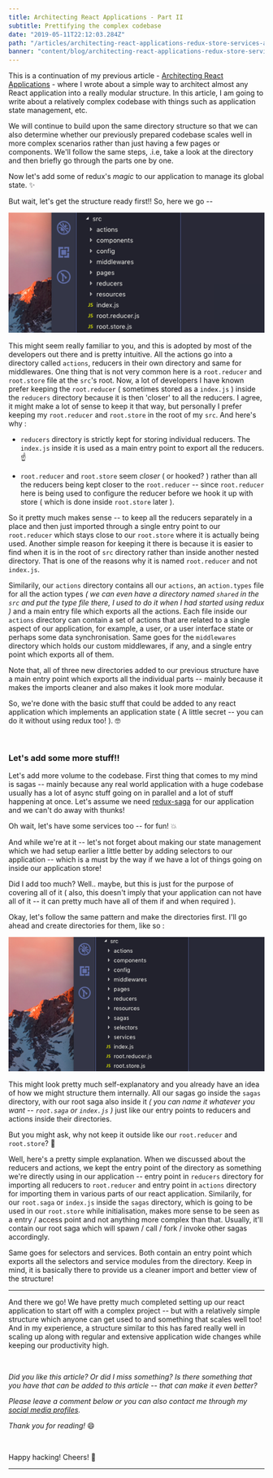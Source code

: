```yaml
---
title: Architecting React Applications - Part II
subtitle: Prettifying the complex codebase
date: "2019-05-11T22:12:03.284Z"
path: "/articles/architecting-react-applications-redux-store-services-and-sagas/"
banner: "content/blog/architecting-react-applications-redux-store-services-and-sagas/banner.jpg"
---
```


This is a continuation of my previous article - [Architecting React Applications](/articles/architecting-react-applications/) - where I wrote about a simple way to architect almost any React application into a really modular structure. In this article, I am going to write about a relatively complex codebase with things such as application state management, etc. 

We will continue to build upon the same directory structure so that we can also determine whether our previously prepared codebase scales well in more complex scenarios rather than just having a few pages or components. We'll follow the same steps, .i.e, take a look at the directory and then briefly go through the parts one by one.

Now let's add some of redux's *magic* to our application to manage its global state. ✨

But wait, let's get the structure ready first!! So, here we go --

![source-directory](./directory-structure.png)

This might seem really familiar to you, and this is adopted by most of the developers out there and is pretty intuitive. All the actions go into a directory called `actions`, reducers in their own directory and same for middlewares. One thing that is not very common here is a `root.reducer` and `root.store` file at the `src`'s root. Now, a lot of developers I have known prefer keeping the `root.reducer` ( sometimes stored as a `index.js` ) inside the `reducers` directory because it is then 'closer' to all the reducers. I agree, it might make a lot of sense to keep it that way, but personally I prefer keeping my `root.reducer` and `root.store` in the root of my `src`. And here's why :

* `reducers` directory is strictly kept for storing individual reducers. The `index.js` inside it is used as a main entry point to export all the reducers. ☝️

* `root.reducer` and `root.store` seem *closer* ( or hooked? ) rather than all the reducers being kept closer to the `root.reducer` -- since `root.reducer` here is being used to configure the reducer before we hook it up with store ( which is done inside `root.store` later ).

So it pretty much makes sense -- to keep all the reducers separately in a place and then just imported through a single entry point to our `root.reducer` which stays close to our `root.store` where it is actually being used. Another simple reason for keeping it there is because it is easier to find when it is in the root of `src` directory rather than inside another nested directory. That is one of the reasons why it is named `root.reducer` and not `index.js`. 

Similarily, our `actions` directory contains all our `actions`, an `action.types` file for all the action types *( we can even have a directory named `shared` in the `src` and put the type file there, I used to do it when I had started using redux )* and a main entry file which exports all the actions. Each file inside our `actions` directory can contain a set of actions that are related to a single aspect of our application, for example, a user, or a user interface state or perhaps some data synchronisation. Same goes for the `middlewares` directory which holds our custom middlewares, if any, and a single entry point which exports all of them.

Note that, all of three new directories added to our previous structure have a main entry point which exports all the individual parts -- mainly because it makes the imports cleaner and also makes it look more modular.

So, we're done with the basic stuff that could be added to any react application which implements an application state ( A little secret -- you can do it without using redux too!  ). 🤓

<br />

### Let's add some more stuff!!

Let's add more volume to the codebase. First thing that comes to my mind is sagas -- mainly because any real world application with a huge codebase usually has a lot of async stuff going on in parallel and a lot of stuff happening at once. Let's assume we need [redux-saga](https://redux-saga.js.org/) for our application and we can't do away with thunks!

Oh wait, let's have some services too -- for fun! 💥

And while we're at it -- let's not forget about making our state management which we had setup earlier a little better by adding selectors to our application -- which is a must by the way if we have a lot of things going on inside our application store!

Did I add too much? Well.. maybe, but this is just for the purpose of covering all of it ( also, this doesn't imply that your application can not have all of it -- it can pretty much have all of them if and when required ).

Okay, let's follow the same pattern and make the directories first. I'll go ahead and create directories for them, like so :

![source-directory](./directory-structure-2.png)

This might look pretty much self-explanatory and you already have an idea of how we might structure them internally. All our sagas go inside the `sagas` directory, with our root saga also inside it *( you can name it whatever you want -- `root.saga` or `index.js` )* just like our entry points to reducers and actions inside their directories.

But you might ask, why not keep it outside like our `root.reducer` and `root.store`? 🤔

Well, here's a pretty simple explanation. When we discussed about the reducers and actions, we kept the entry point of the directory as something we're directly using in our application -- entry point in `reducers` directory for importing all reducers to `root.reducer` and entry point in `actions` directory for importing them in various parts of our react application. Similarily, for our `root.saga` or `index.js` inside the `sagas` directory, which is going to be used in our `root.store` while initialisation, makes more sense to be seen as a entry / access point and not anything more complex than that. Usually, it'll contain our root saga which will spawn / call / fork / invoke other sagas accordingly.

Same goes for selectors and services. Both contain an entry point which exports all the selectors and service modules from the directory. Keep in mind, it is basically there to provide us a cleaner import and better view of the structure!

<hr/>

And there we go! We have pretty much completed setting up our react application to start off with a complex project -- but with a relatively simple structure which anyone can get used to and something that scales well too! And in my experience, a structure similar to this has fared really well in scaling up along with regular and extensive application wide changes while keeping our productivity high.

<br/>

*Did you like this article? Or did I miss something? Is there something that you have that can be added to this article -- that can make it even better?*

*Please leave a comment below or you can also contact me through my [social media profiles](/).*

*Thank you for reading!* 😄

<br/>

Happy hacking! Cheers! 🎉

<hr/>
